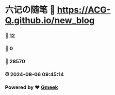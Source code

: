 # 六记の随笔 :link: https://ACG-Q.github.io/new_blog 
### :page_facing_up: [12](https://ACG-Q.github.io/new_blog/tag.html) 
### :speech_balloon: 0 
### :hibiscus: 28570 
### :alarm_clock: 2024-08-06 09:45:14 
### Powered by :heart: [Gmeek](https://github.com/Meekdai/Gmeek)
